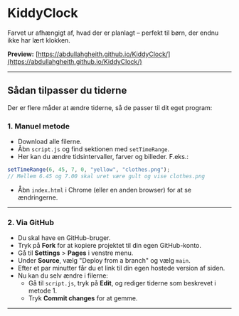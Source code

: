 # KiddyClock

Farvet ur afhængigt af, hvad der er planlagt – perfekt til børn, der endnu ikke har lært klokken.

**Preview:** [https://abdullahgheith.github.io/KiddyClock/](https://abdullahgheith.github.io/KiddyClock/)

---

## Sådan tilpasser du tiderne

Der er flere måder at ændre tiderne, så de passer til dit eget program:

### 1. Manuel metode

- Download alle filerne.
- Åbn `script.js` og find sektionen med `setTimeRange`.
- Her kan du ændre tidsintervaller, farver og billeder. F.eks.:

```javascript
setTimeRange(6, 45, 7, 0, "yellow", "clothes.png");
// Mellem 6.45 og 7.00 skal uret være gult og vise clothes.png
```

- Åbn `index.html` i Chrome (eller en anden browser) for at se ændringerne.

---

### 2. Via GitHub

- Du skal have en GitHub-bruger.
- Tryk på **Fork** for at kopiere projektet til din egen GitHub-konto.
- Gå til **Settings** > **Pages** i venstre menu.
- Under **Source**, vælg "Deploy from a branch" og vælg `main`.
- Efter et par minutter får du et link til din egen hostede version af siden.
- Nu kan du selv ændre i filerne:
  - Gå til `script.js`, tryk på **Edit**, og rediger tiderne som beskrevet i metode 1.
  - Tryk **Commit changes** for at gemme.

---
